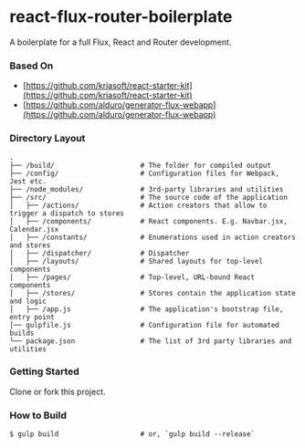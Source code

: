 # react-flux-router-boilerplate
A boilerplate for a full Flux, React and Router development.

### Based On

- [https://github.com/kriasoft/react-starter-kit](https://github.com/kriasoft/react-starter-kit)
- [https://github.com/alduro/generator-flux-webapp](https://github.com/alduro/generator-flux-webapp)

### Directory Layout

```
.
├── /build/                     # The folder for compiled output
├── /config/                    # Configuration files for Webpack, Jest etc.
├── /node_modules/              # 3rd-party libraries and utilities
├── /src/                       # The source code of the application
│   ├── /actions/               # Action creators that allow to trigger a dispatch to stores
│   ├── /components/            # React components. E.g. Navbar.jsx, Calendar.jsx
│   ├── /constants/             # Enumerations used in action creators and stores
│   ├── /dispatcher/            # Dispatcher
│   ├── /layouts/               # Shared layouts for top-level components
│   ├── /pages/                 # Top-level, URL-bound React components
│   ├── /stores/                # Stores contain the application state and logic
│   ├── /app.js                 # The application's bootstrap file, entry point
│── gulpfile.js                 # Configuration file for automated builds
└── package.json                # The list of 3rd party libraries and utilities
```

### Getting Started

Clone or fork this project.

### How to Build

```shell
$ gulp build                    # or, `gulp build --release`
```
